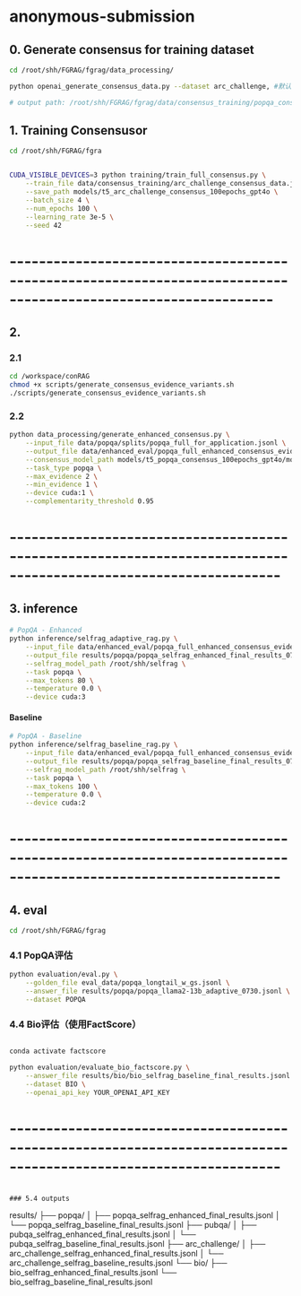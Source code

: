 # anonymous-submission


## 0. Generate consensus for training dataset
```bash
cd /root/shh/FGRAG/fgrag/data_processing/

python openai_generate_consensus_data.py --dataset arc_challenge, #默认POPQA

# output path: /root/shh/FGRAG/fgrag/data/consensus_training/popqa_consensus_data.jsonl
```

## 1. Training Consensusor

```bash
cd /root/shh/FGRAG/fgra


CUDA_VISIBLE_DEVICES=3 python training/train_full_consensus.py \
    --train_file data/consensus_training/arc_challenge_consensus_data.jsonl \
    --save_path models/t5_arc_challenge_consensus_100epochs_gpt4o \
    --batch_size 4 \
    --num_epochs 100 \
    --learning_rate 3e-5 \
    --seed 42

```


# ----------------------------------------------------------------------------------------------------------------

## 2. 

### 2.1 
```bash
cd /workspace/conRAG
chmod +x scripts/generate_consensus_evidence_variants.sh
./scripts/generate_consensus_evidence_variants.sh
```



### 2.2 

```bash
python data_processing/generate_enhanced_consensus.py \
    --input_file data/popqa/splits/popqa_full_for_application.jsonl \
    --output_file data/enhanced_eval/popqa_full_enhanced_consensus_evidence_top2_quality_kmedoids_0729.jsonl \
    --consensus_model_path models/t5_popqa_consensus_100epochs_gpt4o/model_epoch_95_loss_0.0004 \
    --task_type popqa \
    --max_evidence 2 \
    --min_evidence 1 \
    --device cuda:1 \
    --complementarity_threshold 0.95

```


# -----------------------------------------------------------------------------------------------------------------

## 3. inference

#### 
```bash
# PopQA - Enhanced
python inference/selfrag_adaptive_rag.py \
    --input_file data/enhanced_eval/popqa_full_enhanced_consensus_evidence_top2_quality_kmedoids_0729.jsonl \
    --output_file results/popqa/popqa_selfrag_enhanced_final_results_0729.jsonl \
    --selfrag_model_path /root/shh/selfrag \
    --task popqa \
    --max_tokens 80 \
    --temperature 0.0 \
    --device cuda:3

```

#### Baseline
```bash
# PopQA - Baseline
python inference/selfrag_baseline_rag.py \
    --input_file data/enhanced_eval/popqa_full_enhanced_consensus_evidence_top2_quality_kmedoids_0729.jsonl \
    --output_file results/popqa/popqa_selfrag_baseline_final_results_0730.jsonl \
    --selfrag_model_path /root/shh/selfrag \
    --task popqa \
    --max_tokens 100 \
    --temperature 0.0 \
    --device cuda:2
```

# -----------------------------------------------------------------------------------------------------------------

## 4. eval

```bash
cd /root/shh/FGRAG/fgrag
```

### 4.1 PopQA评估   

```bash
python evaluation/eval.py \
    --golden_file eval_data/popqa_longtail_w_gs.jsonl \
    --answer_file results/popqa/popqa_llama2-13b_adaptive_0730.jsonl \
    --dataset POPQA
```


### 4.4 Bio评估（使用FactScore）
```bash

conda activate factscore

python evaluation/evaluate_bio_factscore.py \
    --answer_file results/bio/bio_selfrag_baseline_final_results.jsonl \
    --dataset BIO \
    --openai_api_key YOUR_OPENAI_API_KEY
```

# -----------------------------------------------------------------------------------------------------------------
```

### 5.4 outputs
```
results/
├── popqa/
│   ├── popqa_selfrag_enhanced_final_results.jsonl
│   └── popqa_selfrag_baseline_final_results.jsonl
├── pubqa/
│   ├── pubqa_selfrag_enhanced_final_results.jsonl
│   └── pubqa_selfrag_baseline_final_results.jsonl
├── arc_challenge/
│   ├── arc_challenge_selfrag_enhanced_final_results.jsonl
│   └── arc_challenge_selfrag_baseline_results.jsonl
└── bio/
    ├── bio_selfrag_enhanced_final_results.jsonl
    └── bio_selfrag_baseline_final_results.jsonl
```
